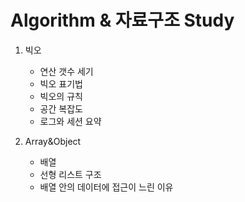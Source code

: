 
# Algorithm & 자료구조 Study

1. 빅오 
    - 연산 갯수 세기
    - 빅오 표기법
    - 빅오의 규칙
    - 공간 복잡도
    - 로그와 세션 요약

2. Array&Object
    - 배열
    - 선형 리스트 구조
    - 배열 안의 데이터에 접근이 느린 이유